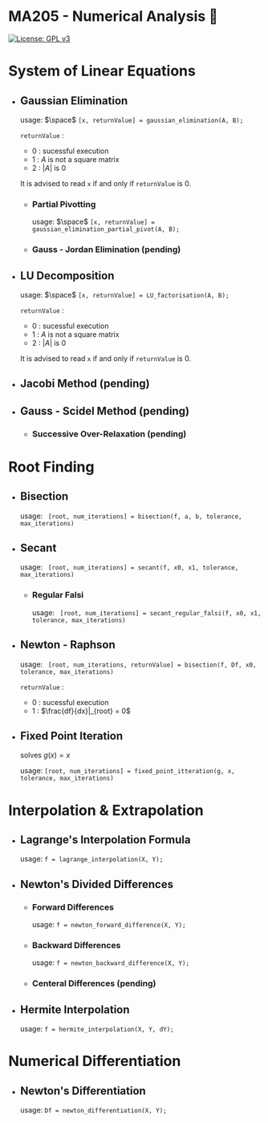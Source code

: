 # MA205 - Numerical Analysis 🐲
[![License: GPL v3](https://img.shields.io/badge/License-GPLv3-blue.svg)](https://www.gnu.org/licenses/gpl-3.0)

# System of Linear Equations
- ## Gaussian Elimination
  usage: $\space$ `[x, returnValue] = gaussian_elimination(A, B);`
  
  `returnValue` :
  - 0 : sucessful execution
  - 1 : $A$ is not a square matrix
  - 2 : $|A|$ is $0$
  
  It is advised to read `x` if and only if `returnValue` is 0.
  - ### Partial Pivotting
    usage: $\space$ `[x, returnValue] = gaussian_elimination_partial_pivot(A, B);`
  - ### Gauss - Jordan Elimination (pending)   
- ## LU Decomposition
  usage: $\space$ `[x, returnValue] = LU_factorisation(A, B);`
    
  `returnValue` :
  - 0 : sucessful execution
  - 1 : $A$ is not a square matrix
  - 2 : $|A|$ is $0$
  
  It is advised to read `x` if and only if `returnValue` is 0.
  
- ## Jacobi Method (pending)
- ## Gauss - Scidel Method (pending)
  - ### Successive Over-Relaxation (pending)

# Root Finding
- ## Bisection
  usage: ` [root, num_iterations] = bisection(f, a, b, tolerance, max_iterations)`
- ## Secant
    usage: ` [root, num_iterations] = secant(f, x0, x1, tolerance, max_iterations)`
  - ### Regular Falsi
     usage: ` [root, num_iterations] = secant_regular_falsi(f, x0, x1, tolerance, max_iterations)`
- ## Newton - Raphson
    usage: ` [root, num_iterations, returnValue] = bisection(f, Df, x0, tolerance, max_iterations)`
      
  `returnValue` :
  - 0 : sucessful execution
  - 1 : $\frac{df}{dx}|_{root} = 0$
  
- ## Fixed Point Iteration
  solves $g(x) = x$
  
  usage: `[root, num_iterations] = fixed_point_itteration(g, x, tolerance, max_iterations)`

# Interpolation & Extrapolation
- ## Lagrange's Interpolation Formula
  usage: `f = lagrange_interpolation(X, Y);`
  
- ## Newton's Divided Differences
  - ### Forward Differences
    usage: `f = newton_forward_difference(X, Y);`
  - ### Backward Differences
    usage: `f = newton_backward_difference(X, Y);`
  - ### Centeral Differences (pending)

- ## Hermite Interpolation
  usage: `f = hermite_interpolation(X, Y, dY);`

# Numerical Differentiation
- ## Newton's Differentiation
  usage: `Df = newton_differentiation(X, Y);`